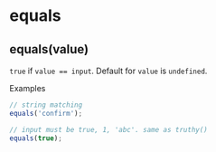# equals

## equals(value)

`true` if `value == input`. Default for `value` is `undefined`.

Examples

```js
// string matching
equals('confirm');

// input must be true, 1, 'abc'. same as truthy()
equals(true);
```
